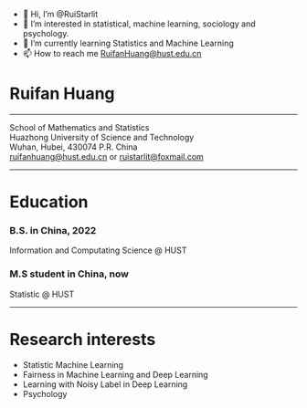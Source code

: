 - 👋 Hi, I’m @RuiStarlit
- 👀 I’m interested in statistical, machine learning, sociology and psychology.
- 🌱 I’m currently learning Statistics and Machine Learning
- 📫 How to reach me RuifanHuang@hust.edu.cn


# Ruifan Huang  
---

School of Mathematics and Statistics  
Huazhong University of Science and Technology  
Wuhan, Hubei, 430074 P.R. China  
ruifanhuang@hust.edu.cn or ruistarlit@foxmail.com

---
# Education  

### B.S. in China, 2022
Information and Computating Science @ HUST  

### M.S student in China, now
Statistic @ HUST  

---
# Research interests
- Statistic Machine Learning
- Fairness in Machine Learning and Deep Learning
- Learning with Noisy Label in Deep Learning
- Psychology
<!---
RuiStarlit/RuiStarlit is a ✨ special ✨ repository because its `README.md` (this file) appears on your GitHub profile.
You can click the Preview link to take a look at your changes.
--->
